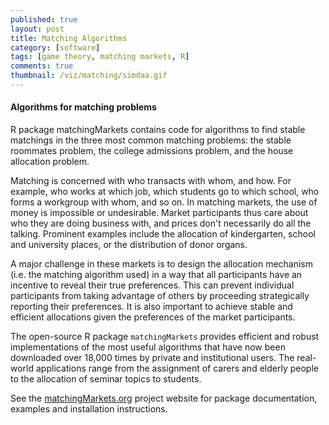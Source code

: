 ```yaml
---
published: true
layout: post
title: Matching Algorithms
category: [software]
tags: [game theory, matching markets, R]
comments: true
thumbnail: /viz/matching/simdaa.gif
---
```




#### Algorithms for matching problems


R package matchingMarkets contains code for algorithms to find stable matchings in the three most common matching problems: the stable roommates problem, the college admissions problem, and the house allocation problem. <!--more-->

Matching is concerned with who transacts with whom, and how. For example, who works at which job, which students go to which school, who forms a workgroup with whom, and so on.
In matching markets, the use of money is impossible or undesirable. Market participants thus care about who they are doing business with, and prices don't necessarily do all the talking. Prominent examples include the allocation of kindergarten, school and university places, or the distribution of donor organs.

A major challenge in these markets is to design the allocation mechanism (i.e. the matching algorithm used) in a way that all participants have an incentive to reveal their true preferences. This can prevent individual participants from taking advantage of others by proceeding strategically reporting their preferences. It is also important to achieve stable and efficient allocations given the preferences of the market participants.

The open-source R package `matchingMarkets` provides efficient and robust implementations of the most useful algorithms that have now been downloaded over 18,000 times by private and institutional users. The real-world applications range from the assignment of carers and elderly people to the allocation of seminar topics to students.

See the [matchingMarkets.org](http://matchingMarkets.org) project website for package documentation, examples and installation instructions.
